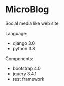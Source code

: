 # MicroBlog
Social media like web site

Language:
  - django 3.0
  - python 3.8
  
Components:
  - bootstrap 4.0
  - jquery 3.4.1
  - rest framework
  
